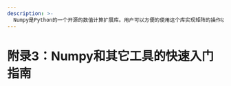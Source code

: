 ```yaml
---
description: >-
  Numpy是Python的一个开源的数值计算扩展库。用户可以方便的使用这个库实现矩阵的操作以及预算。大部分机器学习框架都支持直接使用Numpy来做数据处理。额外了解一些其它的工具也是有益的，虽然不是必须，但是会为数据操作带来便利。我们也将介绍Pandas、Matplotlib、Scipy和Scikit-learn的一些基础用法，虽然不是必备技能，但是绝对能起到锦上添花的作用。
---
```


# 附录3：Numpy和其它工具的快速入门指南

